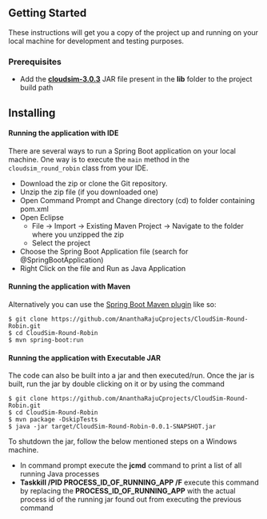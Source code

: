 ## Getting Started

These instructions will get you a copy of the project up and running on your local machine for development and testing purposes. 

### Prerequisites

*	Add the **[cloudsim-3.0.3](https://github.com/Cloudslab/cloudsim/releases/tag/cloudsim-3.0.3)** JAR file present in the **lib** folder to the project build path

## Installing

#### Running the application with IDE

There are several ways to run a Spring Boot application on your local machine. One way is to execute the `main` method in the `cloudsim_round_robin` class from your IDE.

* 	Download the zip or clone the Git repository.
* 	Unzip the zip file (if you downloaded one)
* 	Open Command Prompt and Change directory (cd) to folder containing pom.xml
* 	Open Eclipse
	* File -> Import -> Existing Maven Project -> Navigate to the folder where you unzipped the zip
	* Select the project
* 	Choose the Spring Boot Application file (search for @SpringBootApplication)
* 	Right Click on the file and Run as Java Application

#### Running the application with Maven

Alternatively you can use the [Spring Boot Maven plugin](https://docs.spring.io/spring-boot/docs/current/reference/html/build-tool-plugins-maven-plugin.html) like so:

```shell
$ git clone https://github.com/AnanthaRajuCprojects/CloudSim-Round-Robin.git
$ cd CloudSim-Round-Robin
$ mvn spring-boot:run
```

#### Running the application with Executable JAR

The code can also be built into a jar and then executed/run. Once the jar is built, run the jar by double clicking on it or by using the command 

```shell
$ git clone https://github.com/AnanthaRajuCprojects/CloudSim-Round-Robin.git
$ cd CloudSim-Round-Robin
$ mvn package -DskipTests
$ java -jar target/CloudSim-Round-Robin-0.0.1-SNAPSHOT.jar
```

To shutdown the jar, follow the below mentioned steps on a Windows machine.

*	In command prompt execute the **jcmd** command to print a list of all running Java processes
*	**Taskkill /PID PROCESS_ID_OF_RUNNING_APP /F** execute this command by replacing the **PROCESS_ID_OF_RUNNING_APP** with the actual process id of the running jar found out from executing the previous command
